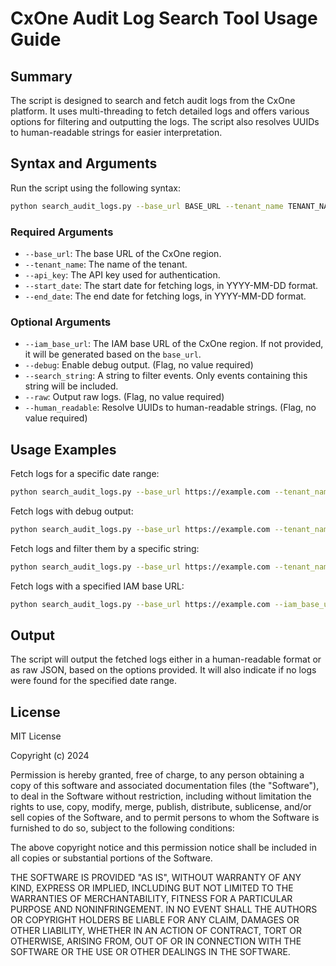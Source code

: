 # CxOne Audit Log Search Tool Usage Guide

## Summary

The script is designed to search and fetch audit logs from the CxOne platform. It uses multi-threading to fetch detailed logs and offers various options for filtering and outputting the logs. The script also resolves UUIDs to human-readable strings for easier interpretation.

## Syntax and Arguments

Run the script using the following syntax:

```bash
python search_audit_logs.py --base_url BASE_URL --tenant_name TENANT_NAME --api_key API_KEY --start_date START_DATE --end_date END_DATE [OPTIONS]
```

### Required Arguments

- `--base_url`: The base URL of the CxOne region.
- `--tenant_name`: The name of the tenant.
- `--api_key`: The API key used for authentication.
- `--start_date`: The start date for fetching logs, in YYYY-MM-DD format.
- `--end_date`: The end date for fetching logs, in YYYY-MM-DD format.

### Optional Arguments

- `--iam_base_url`: The IAM base URL of the CxOne region. If not provided, it will be generated based on the `base_url`.
- `--debug`: Enable debug output. (Flag, no value required)
- `--search_string`: A string to filter events. Only events containing this string will be included.
- `--raw`: Output raw logs. (Flag, no value required)
- `--human_readable`: Resolve UUIDs to human-readable strings. (Flag, no value required)

## Usage Examples

Fetch logs for a specific date range:

```bash
python search_audit_logs.py --base_url https://example.com --tenant_name my_tenant --api_key my_api_key --start_date 2022-01-01 --end_date 2022-01-31
```

Fetch logs with debug output:

```bash
python search_audit_logs.py --base_url https://example.com --tenant_name my_tenant --api_key my_api_key --start_date 2022-01-01 --end_date 2022-01-31 --debug
```

Fetch logs and filter them by a specific string:

```bash
python search_audit_logs.py --base_url https://example.com --tenant_name my_tenant --api_key my_api_key --start_date 2022-01-01 --end_date 2022-01-31 --search_string "login"
```

Fetch logs with a specified IAM base URL:

```bash
python search_audit_logs.py --base_url https://example.com --iam_base_url https://iam.example.com --tenant_name my_tenant --api_key my_api_key --start_date 2022-01-01 --end_date 2022-01-31
```

## Output

The script will output the fetched logs either in a human-readable format or as raw JSON, based on the options provided. It will also indicate if no logs were found for the specified date range.

## License

MIT License

Copyright (c) 2024

Permission is hereby granted, free of charge, to any person obtaining a copy
of this software and associated documentation files (the "Software"), to deal
in the Software without restriction, including without limitation the rights
to use, copy, modify, merge, publish, distribute, sublicense, and/or sell
copies of the Software, and to permit persons to whom the Software is
furnished to do so, subject to the following conditions:

The above copyright notice and this permission notice shall be included in all
copies or substantial portions of the Software.

THE SOFTWARE IS PROVIDED "AS IS", WITHOUT WARRANTY OF ANY KIND, EXPRESS OR
IMPLIED, INCLUDING BUT NOT LIMITED TO THE WARRANTIES OF MERCHANTABILITY,
FITNESS FOR A PARTICULAR PURPOSE AND NONINFRINGEMENT. IN NO EVENT SHALL THE
AUTHORS OR COPYRIGHT HOLDERS BE LIABLE FOR ANY CLAIM, DAMAGES OR OTHER
LIABILITY, WHETHER IN AN ACTION OF CONTRACT, TORT OR OTHERWISE, ARISING FROM,
OUT OF OR IN CONNECTION WITH THE SOFTWARE OR THE USE OR OTHER DEALINGS IN THE
SOFTWARE.
